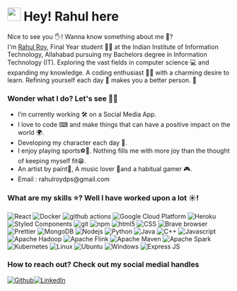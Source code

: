 <h1><img src="https://emojis.slackmojis.com/emojis/images/1531849430/4246/blob-sunglasses.gif?1531849430" width="30"/> Hey! Rahul here </h1>


<p>Nice to see you 🖐! Wanna know something about me 🧓? </br> I'm <a href="https://www.linkedin.com/in/rahul-roy-22ab42196/">Rahul Roy</a>, Final Year student 👨‍🎓 at the Indian Institute of Information Technology, Allahabad pursuing my Bachelors degree in Information Technology (IT). Exploring the vast fields in computer science 💻 and expanding my knowledge. A coding enthusiast 👨‍💻 with a charming desire to learn. Refining yourself each day 🏁 makes you a better person. 🙌</p>

<h3>Wonder what I do? Let's see 🤔🤔</h3>
<ul>
  <li>I’m currently working 🛠 on a Social Media App.</li>
  <li>I love to code ⌨ and make things that can have a positive impact on the world 🌍.</li>
  <li>Developing my character each day 🌙.</li>
  <li>I enjoy playing sports⚽🏏. Nothing fills me with more joy than the thought of keeping myself fit😁.</li>
  <li>An artist by paint🎨, A music lover 🎵and a habitual gamer 🎮.</li>
  <li>Email : rahulroydps@gmail.com</li>
</ul>






<h3>What are my skills ⭐? Well I have worked upon a lot ☀!</h3>
<p>
  <img alt="React" src="https://img.shields.io/badge/-React-45b8d8?style=flat-square&logo=react&logoColor=white" />
  <img alt="Docker" src="https://img.shields.io/badge/-Docker-46a2f1?style=flat-square&logo=docker&logoColor=white" />
  <img alt="github actions" src="https://img.shields.io/badge/-Github_Actions-2088FF?style=flat-square&logo=github-actions&logoColor=white" />
  <img alt="Google Cloud Platform" src="https://img.shields.io/badge/-Google_Cloud_Platform-1a73e8?style=flat-square&logo=google-cloud&logoColor=white" />
  <img alt="Heroku" src="https://img.shields.io/badge/-Heroku-430098?style=flat-square&logo=heroku&logoColor=white" />
  <img alt="Styled Components" src="https://img.shields.io/badge/-Styled_Components-db7092?style=flat-square&logo=styled-components&logoColor=white" />
  <img alt="git" src="https://img.shields.io/badge/-Git-F05032?style=flat-square&logo=git&logoColor=white" />
  <img alt="npm" src="https://img.shields.io/badge/-NPM-CB3837?style=flat-square&logo=npm&logoColor=white" />
  <img alt="html5" src="https://img.shields.io/badge/-HTML5-E34F26?style=flat-square&logo=html5&logoColor=white" />
  <img alt="CSS" src="https://img.shields.io/badge/CSS-239120?&style=for-the-badge&logo=css3&logoColor=white" />
  <img alt="Brave browser" src="https://img.shields.io/badge/-Brave_Browser-FB542B?style=flat-square&logo=brave&logoColor=white" />
  <img alt="Prettier" src="https://img.shields.io/badge/-Prettier-F7B93E?style=flat-square&logo=prettier&logoColor=white" />
  <img alt="MongoDB" src="https://img.shields.io/badge/-MongoDB-13aa52?style=flat-square&logo=mongodb&logoColor=white" />
  <img alt="Nodejs" src="https://img.shields.io/badge/-Nodejs-43853d?style=flat-square&logo=Node.js&logoColor=white" />
  <img alt="Python" src="https://img.shields.io/badge/-Python-yellow?style=flat-square&logo=python&logoColor=black" />
  <img alt="Java" src="https://img.shields.io/badge/-Java-lightblue?style=flat-square&logo=java&logoColor=red" />
  <img alt="C++" src="https://img.shields.io/badge/-C++-blue?style=flat-square&logo=c%2B%2B&logoColor=black" />
  <img alt="Javascript" src="https://img.shields.io/badge/-JavaScript-red?style=flat-square&logo=javascript&logoColor=black" />
  <img alt="Apache Hadoop" src="https://camo.githubusercontent.com/16efe1b4f1ef92da85f10d593195e9b9eb0d65976a6f52206f36a5e9983c9d51/68747470733a2f2f696d672e736869656c64732e696f2f7374617469632f76313f7374796c653d666f722d7468652d6261646765266d6573736167653d4170616368652b4861646f6f7026636f6c6f723d323232323232266c6f676f3d4170616368652b4861646f6f70266c6f676f436f6c6f723d363643434646266c6162656c3d" />
  <img alt="Apache Flink" src="https://camo.githubusercontent.com/dea4b1f8e9a1185b4b87c3565dbc8cbd7c744e4546c57f46c430fbb092183376/68747470733a2f2f696d672e736869656c64732e696f2f7374617469632f76313f7374796c653d666f722d7468652d6261646765266d6573736167653d4170616368652b466c696e6b26636f6c6f723d453635323646266c6f676f3d4170616368652b466c696e6b266c6f676f436f6c6f723d464646464646266c6162656c3d" />
  <img alt="Apache Maven" src="https://camo.githubusercontent.com/7d7142d46cf2970544b579fa8dda4fe9f791befd33420e0c79e9a2ce70043cd7/68747470733a2f2f696d672e736869656c64732e696f2f7374617469632f76313f7374796c653d666f722d7468652d6261646765266d6573736167653d4170616368652b4d6176656e26636f6c6f723d433731413336266c6f676f3d4170616368652b4d6176656e266c6f676f436f6c6f723d464646464646266c6162656c3d" />
  <img alt="Apache Spark" src="https://camo.githubusercontent.com/606a49b3bcbd1e57b1859806f8588003fe521ca32980d5c041a377e88f9c28f7/68747470733a2f2f696d672e736869656c64732e696f2f7374617469632f76313f7374796c653d666f722d7468652d6261646765266d6573736167653d4170616368652b537061726b26636f6c6f723d453235413143266c6f676f3d4170616368652b537061726b266c6f676f436f6c6f723d464646464646266c6162656c3d" />
  <img alt="Kubernetes" src="https://img.shields.io/badge/-Kubernetes-yellow?style=flat-square&logo=kubernetes&logoColor=black" />
  <img alt="Linux" src="https://img.shields.io/badge/Linux-FCC624?style=for-the-badge&logo=linux&logoColor=black" />
  <img alt="Ubuntu" src="https://img.shields.io/badge/Ubuntu-E95420?style=for-the-badge&logo=ubuntu&logoColor=white" />
  <img alt="Windows" src="https://img.shields.io/badge/Windows-0078D6?style=for-the-badge&logo=windows&logoColor=white" />
  <img alt="Express JS" src="https://img.shields.io/badge/Express.js-404D59?style=for-the-badge" />
</p>

<h3>How to reach out? Check out my social medial handles</h3>
<p><a href="https://github.com/Rahul171201" target="_blank"><img alt="Github" src="https://img.shields.io/badge/GitHub-%2312100E.svg?&style=for-the-badge&logo=Github&logoColor=white" /></a><a href="https://www.linkedin.com/in/rahul-roy-22ab42196/" target="_blank"><img alt="LinkedIn" src="https://img.shields.io/badge/linkedin-%230077B5.svg?&style=for-the-badge&logo=linkedin&logoColor=white" /></a> 
</p>
